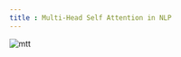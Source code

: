 ```yaml
---
title : Multi-Head Self Attention in NLP
---
```


![mtt](https://miro.medium.com/max/437/1*5h3HHJh7kgezyOdTcRZc0A.png)
